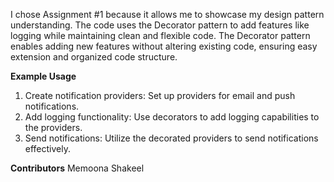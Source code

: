 I chose Assignment #1 because it allows me to showcase my design pattern understanding. The code uses the Decorator pattern to add features like logging while maintaining clean and flexible code.
The Decorator pattern enables adding new features without altering existing code, ensuring easy extension and organized code structure.

**Example Usage**
1. Create notification providers: Set up providers for email and push notifications.
2. Add logging functionality: Use decorators to add logging capabilities to the providers.
3. Send notifications: Utilize the decorated providers to send notifications effectively.
   
**Contributors**
Memoona Shakeel
